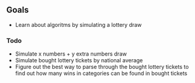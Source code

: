 ## Goals

- Learn about algoritms by simulating a lottery draw

### Todo

- Simulate x numbers + y extra numbers draw
- Simulate bought lottery tickets by national average
- Figure out the best way to parse through the bought lottery tickets to find out how many wins in categories can be found in bought tickets

